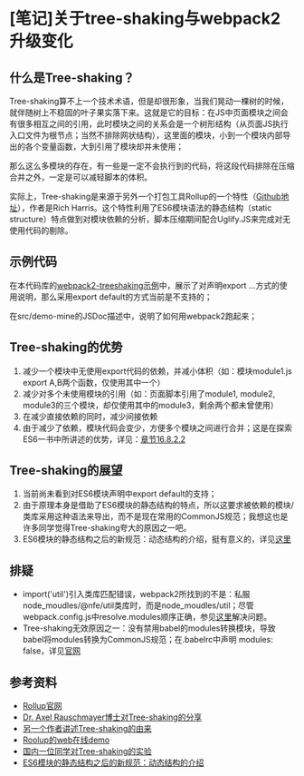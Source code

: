 # [笔记]关于tree-shaking与webpack2升级变化


## 什么是Tree-shaking？

Tree-shaking算不上一个技术术语，但是却很形象，当我们晃动一棵树的时候，就伴随树上不稳固的叶子果实落下来。这就是它的目标：在JS中页面模块之间会有很多相互之间的引用，此时模块之间的关系会是一个树形结构（从页面JS执行入口文件为根节点；当然不排除网状结构），这里面的模块，小到一个模块内部导出的各个变量函数，大到引用了模块却并未使用；

那么这么多模块的存在，有一些是一定不会执行到的代码，将这段代码排除在压缩合并之外，一定是可以减轻脚本的体积。

实际上，Tree-shaking是来源于另外一个打包工具Rollup的一个特性（[Github地址](https://github.com/rollup/rollup)），作者是Rich Harris。这个特性利用了ES6模块语法的静态结构（static structure）特点做到对模块依赖的分析，脚本压缩期间配合Uglify.JS来完成对无使用代码的剔除。


## 示例代码

在本代码库的[webpack2-treeshaking示例](https://github.com/diydyq/sharenotes/tree/master/demo/webpack2-treeshaking)中，展示了对声明export ...方式的使用说明，那么采用export default的方式当前是不支持的；

在src/demo-mine的JSDoc描述中，说明了如何用webpack2跑起来；


## Tree-shaking的优势

1. 减少一个模块中无使用export代码的依赖，并减小体积（如：模块module1.js export A,B两个函数，仅使用其中一个）
2. 减少对多个未使用模块的引用（如：页面脚本引用了module1, module2, module3的三个模块，却仅使用其中的module3，剩余两个都未曾使用）
3. 在减少直接依赖的同时，减少间接依赖
4. 由于减少了依赖，模块代码会变少，方便多个模块之间进行合并；这是在探索ES6一书中所讲述的优势，详见：[章节16.8.2.2](https://github.com/diydyq/sharenotes/blob/master/%5B%E7%BF%BB%E8%AF%91%5D%E6%8E%A2%E7%B4%A2ES6%20-%20%E7%AC%AC16%E7%AB%A0%20%E6%A8%A1%E5%9D%97.md)


## Tree-shaking的展望

1. 当前尚未看到对ES6模块声明中export default的支持；
2. 由于原理本身是借助了ES6模块的静态结构的特点，所以这要求被依赖的模块/类库采用这种语法来导出，而不是现在常用的CommonJS规范；我想这也是许多同学觉得Tree-shaking夸大的原因之一吧。
3. ES6模块的静态结构之后的新规范：动态结构的介绍，挺有意义的，详见[这里](http://www.2ality.com/2017/01/import-operator.html)


## 排疑

- import('util')引入类库匹配错误，webpack2所找到的不是：私服node_moudles/@nfe/util类库时，而是node_moudles/util；尽管webpack.config.js中resolve.modules顺序正确，参见[这里](https://github.com/webpack/webpack/issues/4083)解决问题。
- Tree-shaking无效原因之一：没有禁用babel的modules转换模块，导致babel将modules转换为CommonJS规范；在.babelrc中声明 modules: false，详见[官网](http://babeljs.io/docs/plugins/#modules)


## 参考资料

- [Rollup官网](https://github.com/rollup/rollup)
- [Dr. Axel Rauschmayer博士对Tree-shaking的分享](http://www.2ality.com/2015/12/webpack-tree-shaking.html)
- [另一个作者讲述Tree-shaking的由来](https://blog.engineyard.com/2016/tree-shaking)
- [Roolup的web在线demo](http://rollupjs.org/)
- [国内一位同学对Tree-shaking的实验](http://imweb.io/topic/58666d57b3ce6d8e3f9f99b0)
- [ES6模块的静态结构之后的新规范：动态结构的介绍]()
